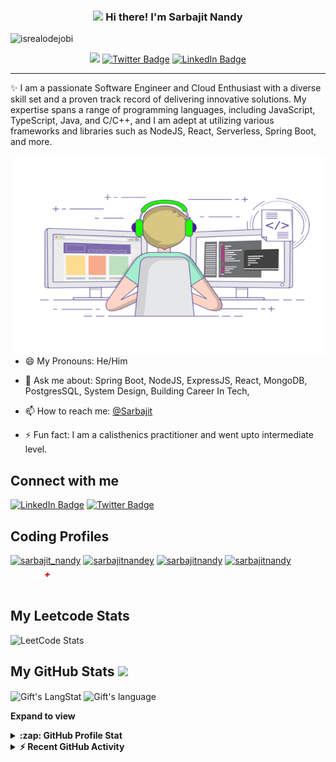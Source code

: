 <!-- Heading -->
<h3 align="center"><img src = "https://raw.githubusercontent.com/MartinHeinz/MartinHeinz/master/wave.gif" width = 30px> Hi there! I'm Sarbajit Nandy</h3>

<!-- Profile Views -->

<p align="left"> <img src="https://komarev.com/ghpvc/?username=SarbajitNandy&label=Profile%20views&color=0e75b6&style=flat" alt="isrealodejobi" />
</p>

<p align="center">
<a href="mailto:sarbajitnandey@gmail.com?subject=[GitHub]%20🔥%20First%20Connect&body=Hello%20Sarbajit%2C%0A%0AI%20came%20to%20you%20today%20after %20checking%20you%20Github%20profile%20for%20..."><img src="https://img.shields.io/badge/e‑mail-D14836.svg?style=for-the-badge&logo=GMail&logoColor=white"/></a>
  <a href="https://twitter.com/@sarbajit
/"><img src="https://img.shields.io/badge/twitter-1DA1F2.svg?style=for-the-badge&logo=twitter&logoColor=white;link=https://twitter.com/Dev_180Memes" alt="Twitter Badge"></a>
<a href="https://linkedin.com/in/sarbajit_nandy"><img src="https://img.shields.io/badge/linkedin-0077B5.svg?style=for-the-badge&logo=linkedin&logoColor=whitelink=https://linkedin.com/in/sarbajit_nandy" alt="LinkedIn Badge"></a> 
</p>

 <!-- About section -->

---
✨ I am a passionate Software Engineer and Cloud Enthusiast with a diverse skill set and a proven track record of delivering innovative solutions. My expertise spans a range of programming languages, including JavaScript, TypeScript, Java, and C/C++, and I am adept at utilizing various frameworks and libraries such as NodeJS, React, Serverless, Spring Boot, and more.


<!-- code gif-->
<img align="right" alt="GIF" src="./code.gif" width="500" height="320" />

- 😄 My Pronouns: He/Him   

- 💬 Ask me about: Spring Boot, NodeJS, ExpressJS, React, MongoDB, PostgresSQL, System Design, Building Career In Tech,

- 📫 How to reach me: [@Sarbajit](https://twitter.com/Sarbajit_Nandy)

- ⚡ Fun fact: I am a calisthenics practitioner and went upto intermediate level. 

<!-- About section: END -->


<!-- Conecct section -->

<h2>Connect with me </h3>
    <p>
        <a href="https://linkedin.com/in/sarbajit_nandy"><img src="https://img.shields.io/badge/linkedin-0077B5.svg?style=for-the-badge&logo=linkedin&logoColor=whitelink=https://linkedin.com/in/sarbajit_nandy" alt="LinkedIn Badge"></a> 
       <a href="https://twitter.com/@sarbajit
/"><img src="https://img.shields.io/badge/twitter-1DA1F2.svg?style=for-the-badge&logo=twitter&logoColor=white;link=https://twitter.com/Dev_180Memes" alt="Twitter Badge"></a>
   </p>

<h2>Coding Profiles</h2>
<p><a href="https://www.codechef.com/users/sarbajit_nandy" target="blank"><img src="https://img.icons8.com/color/144/000000/codechef.png" alt="sarbajit_nandy" height="40" width="40" /></a>
<a href="https://www.hackerrank.com/sarbajitnandey" target="blank"><img src="https://img.icons8.com/external-tal-revivo-color-tal-revivo/96/000000/external-hackerrank-is-a-technology-company-that-focuses-on-competitive-programming-logo-color-tal-revivo.png" alt="sarbajitnandey" height="40" width="40" /></a>
<a href="https://codeforces.com/profile/sarbajitnandy" target="blank"><img src="https://img.icons8.com/external-tal-revivo-color-tal-revivo/96/000000/external-codeforces-programming-competitions-and-contests-programming-community-logo-color-tal-revivo.png" alt="sarbajitnandy" height="40" width="40" /></a>
<a href="https://www.leetcode.com/sarbajitnandy" target="blank"><img src="https://img.icons8.com/external-tal-revivo-color-tal-revivo/96/000000/external-level-up-your-coding-skills-and-quickly-land-a-job-logo-color-tal-revivo.png" alt="sarbajitnandy" height="40" width="40" /></a>
<a href="https://takeuforward.org/plus/profile/oxygen" target="blank"><svg width="63" height="36" viewBox="0 0 156 36" fill="none" xmlns="http://www.w3.org/2000/svg"><g clip-path="url(#clip0_687_3228)"><path d="M0 5.89536H15.3223L9.50286 36H21.7707L27.13 5.89536H42.1221L43.28 0H1.16732L0 5.89536Z" fill="white"></path><path d="M47.1522 0L42.3828 26.9435L49.8343 36H82.6225L88.8816 0H76.8845L71.594 30.0089H56.6895L54.3064 27.0926L58.9256 0H47.1522Z" fill="white"></path><path d="M86.6602 36H98.4758L100.389 23.966H130.291L131.478 18H101.513L102.898 8.93565L106.397 5.82473H121.644L120.456 11.9822H132.403L134.516 0H101.842L91.3467 9.00157L86.6602 36Z" fill="white"></path><path d="M154.9 11.8064H148.503L147.254 18.0706H141.425L142.674 11.8064H136.277L137.374 6.26421H143.771L145.023 0H150.852L149.603 6.26421H156L154.9 11.8064Z" fill="#D41F30"></path></g><defs><clipPath id="clip0_687_3228"><rect width="156" height="36" fill="white" rx="2" ry="2"></rect></clipPath></defs></svg></a></p>

 <!-- Conecct section: END -->

 <!-- Leetcode Stats -->

 ##  My Leetcode Stats
 <!-- ![LeetCode Stats](https://leetcard.jacoblin.cool/SarbajitNandy?theme=nord&font=Noto%20Sans%20Kharoshthi) -->
 ![LeetCode Stats](https://leetcard.jacoblin.cool/SarbajitNandy?theme=unicorn&font=Oxygen%20Mono)

 <!-- ## CodeForces Stats
 ![Codeforces Stats](https://codeforces-readme-stats.vercel.app/api/card?username=sarbajitnandy) -->
 
 <!-- ## CodeChef Stats
 ![CodeChef Stats](https://codechef-readme-stats.onrender.com/sarbajit_nandy?v=1)
  -->
  <!-- GitHub section -->

 ##  My GitHub Stats <img src = "https://i.pinimg.com/originals/65/c4/f4/65c4f452571be1261e9c623f7da488ac.gif" width = 35px> 
 
 <div>
   <img align="center" src="https://github-readme-streak-stats.herokuapp.com/?user=SarbajitNandy" alt="Gift's LangStat" />
  <img align="center" src="https://github-readme-stats.vercel.app/api/top-langs?username=SarbajitNandy&langs_count=10&show_icons=true&locale=en&layout=compact&theme=light" alt="Gift's language" height="192px"  width="500px"/>
</div>

**Expand to view**
<details>
  <summary><b>:zap: GitHub Profile Stat</b></summary>
  <img src="https://github-readme-stats.anuraghazra1.vercel.app/api?username=SarbajitNandy&show_icons=true" />
</details>
<details>
  <summary><b>⚡ Recent GitHub Activity</b></summary>
  <br/>
   <a href="https://github.com/SarbajitNandy/"><img alt="Gift' Activity Graph" src="https://activity-graph.herokuapp.com/graph?username=SarbajitNandy&custom_title=Gift's%20Contribution%20Graph&theme=react-dark" /></a>
  <br/>
</details>

<!-- GitHub section: END -->

<!-- Profile Views -->

<!-- THE END -->


<!--
**lauragift21/lauragift21** is a ✨ _special_ ✨ repository because its `README.md` (this file) appears on your GitHub profile.

Here are some ideas to get you started:

- 🔭 I’m currently working on ...
- 🌱 I’m currently learning ...
- 👯 I’m looking to collaborate on ...
- 🤔 I’m looking for help with ...
- 💬 Ask me about ...
- 📫 How to reach me: ...
- 😄 Pronouns: ...
- ⚡ Fun fact: ...
-->
